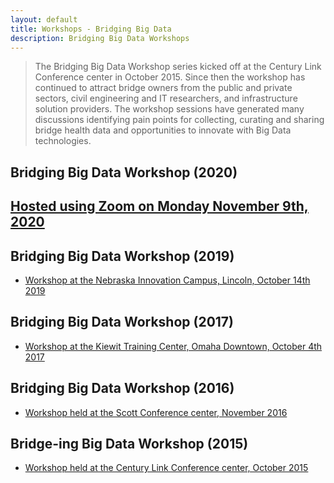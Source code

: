 ```yaml
---
layout: default
title: Workshops - Bridging Big Data
description: Bridging Big Data Workshops
---
```



> The Bridging Big Data Workshop series kicked off at the Century Link Conference center in October 2015. Since then the workshop has continued to attract bridge owners from the public and private sectors, civil engineering and IT researchers, and infrastructure solution providers. The workshop sessions have generated many discussions identifying pain points for collecting, curating and sharing bridge health data and opportunities to innovate with Big Data technologies. 

## Bridging Big Data Workshop (2020)
## [Hosted using Zoom on Monday November 9th, 2020](https://bridgingbigdata.github.io/pages/bbd2020.html)

## Bridging Big Data Workshop (2019)

* [Workshop at the Nebraska Innovation Campus, Lincoln, October 14th 2019](https://bridgingbigdata.github.io/pages/bbd2019.html)

## Bridging Big Data Workshop (2017)

* [Workshop at the Kiewit Training Center, Omaha Downtown, October 4th 2017](https://bridgingbigdata.github.io/pages/bbd2017.html)

## Bridging Big Data Workshop (2016)

* [Workshop held at the Scott Conference center, November 2016](https://bridgingbigdata.github.io/pages/bbd2016.html)

## Bridge-ing Big Data Workshop (2015)

* [Workshop held at the Century Link Conference center, October 2015](http://engineering.unl.edu/bridging-big-data-workshop/)
